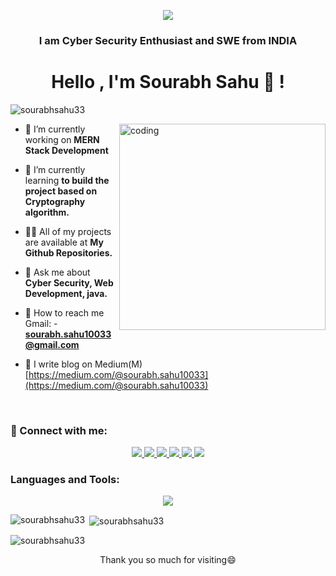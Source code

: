 <p align="center">
  <img src="https://i.ibb.co/Cpckhz9/bnner.png" />
</p>
<h3 align="center">I am Cyber Security Enthusiast and SWE from INDIA </h3>
<h1 align="center">Hello , I'm Sourabh Sahu 👋 !</h1>


<p align="left"> <img src="https://komarev.com/ghpvc/?username=sourabhsahu33&label=Profile%20views&color=0e75b6&style=flat" alt="sourabhsahu33" /> </p>
<img align="right" alt= "coding" width="330" hight="330" src = "https://i.ibb.co/6mzmhL1/rrr2.png">

- 🔭 I’m currently working on **MERN Stack Development**

- 🌱 I’m currently learning **to build the project based on Cryptography algorithm.**

- 👨‍💻 All of my projects are available at **My Github Repositories.**

- 💬 Ask me about **Cyber Security, Web Development, java.**

- 📱 How to reach me Gmail: - <strong>sourabh.sahu10033@gmail.com</strong>
- 📑 I write blog on Medium(M) [https://medium.com/@sourabh.sahu10033](https://medium.com/@sourabh.sahu10033)
<br>
<h3 align="left">🤝 Connect with me:</h3>
<p align="center">
  <a href="https://twitter.com/sourabh60513637" target="_blank">
    <img src="https://skillicons.dev/icons?i=twitter" />
  </a>
  <a href="https://linkedin.com/in/https://www.linkedin.com/in/sourabh4001/" target="_blank">
    <img src="https://skillicons.dev/icons?i=linkedin" />
  </a>
  <a href="https://www.leetcode.com/sourabhsahu33" target="_blank">
    <img src="https://skillicons.dev/icons?i=leetcode" />
  </a>
  <a href="https://auth.geeksforgeeks.org/user/sourabhsahu33/practice" target="_blank">
    <img src="https://skillicons.dev/icons?i=geeksforgeeks" />
  </a>
  <a href="https://medium.com/@sourabh.sahu10033" target="_blank">
    <img src="https://skillicons.dev/icons?i=medium" />
  </a>
   <a href="https://discord.gg/#4016" target="_blank">
    <img src="https://skillicons.dev/icons?i=discord" />
  </a>
</p>


### Languages and Tools:

<p align="center">
  <a href="https://skillicons.dev">
    <img src="https://skillicons.dev/icons?i=html,css,javascript,java,matlab,bootstrap,git,linux,discord,react,php,mysql,processing,python,cplusplus" />
  </a>
</p>


<p><img align="left" src="https://github-readme-stats.vercel.app/api/top-langs?username=sourabhsahu33&show_icons=true&locale=en&layout=compact" alt="sourabhsahu33" /></p>

<p>&nbsp;<img align="center" src="https://github-readme-stats.vercel.app/api?username=sourabhsahu33&show_icons=true&locale=en" alt="sourabhsahu33" /></p>

<p><img align="center" src="https://github-readme-streak-stats.herokuapp.com/?user=sourabhsahu33&" alt="sourabhsahu33" /></p>

 <p align="center" dir="auto">Thank you so much for visiting<g-emoji class="g-emoji" alias="smile" fallback-src="https://github.githubassets.com/images/icons/emoji/unicode/1f604.png">😄</g-emoji></p>
